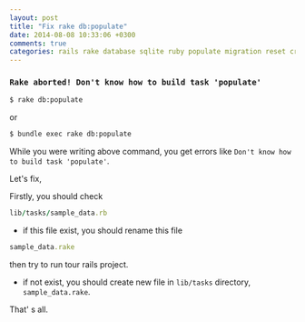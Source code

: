 ```yaml
---
layout: post
title: "Fix rake db:populate"
date: 2014-08-08 10:33:06 +0300
comments: true
categories: rails rake database sqlite ruby populate migration reset create
---
```



### `Rake aborted! Don't know how to build task 'populate'`

```bash
$ rake db:populate
```
or

```bash
$ bundle exec rake db:populate
```

While you were writing above command, you get errors like `Don't know how to build task 'populate'`.

Let's fix,

Firstly, you should check

```ruby
lib/tasks/sample_data.rb
```
- if this file exist, you should rename this file

```ruby
sample_data.rake
```
then try to run tour rails project.

- if not exist, you should create new file in `lib/tasks` directory, `sample_data.rake`.

That' s all.

